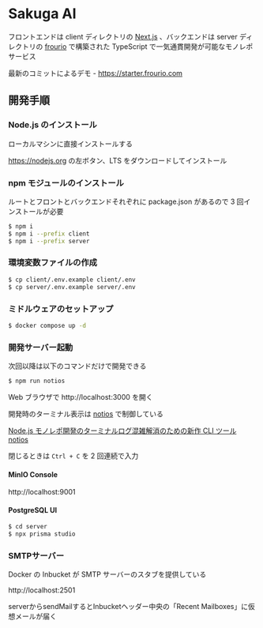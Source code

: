 # Sakuga AI

フロントエンドは client ディレクトリの [Next.js](https://nextjs.org) 、バックエンドは server ディレクトリの [frourio](https://frourio.com) で構築された TypeScript で一気通貫開発が可能なモノレポサービス

最新のコミットによるデモ - https://starter.frourio.com

## 開発手順

### Node.js のインストール

ローカルマシンに直接インストールする

https://nodejs.org の左ボタン、LTS をダウンロードしてインストール

### npm モジュールのインストール

ルートとフロントとバックエンドそれぞれに package.json があるので 3 回インストールが必要

```sh
$ npm i
$ npm i --prefix client
$ npm i --prefix server
```

### 環境変数ファイルの作成

```sh
$ cp client/.env.example client/.env
$ cp server/.env.example server/.env
```

### ミドルウェアのセットアップ

```sh
$ docker compose up -d
```

### 開発サーバー起動

次回以降は以下のコマンドだけで開発できる

```sh
$ npm run notios
```

Web ブラウザで http://localhost:3000 を開く

開発時のターミナル表示は [notios](https://github.com/frouriojs/notios) で制御している

[Node.js モノレポ開発のターミナルログ混雑解消のための新作 CLI ツール notios](https://zenn.dev/luma/articles/nodejs-new-cli-tool-notios)

閉じるときは `Ctrl + C` を 2 回連続で入力

#### MinIO Console

http://localhost:9001

#### PostgreSQL UI

```sh
$ cd server
$ npx prisma studio
```

### SMTPサーバー

Docker の Inbucket が SMTP サーバーのスタブを提供している

http://localhost:2501

serverからsendMailするとInbucketヘッダー中央の「Recent Mailboxes」に仮想メールが届く
